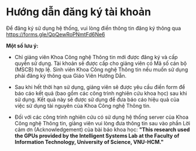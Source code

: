 # **Hướng dẫn đăng ký tài khoản**

Để đăng ký sử dụng hệ thống, vui lòng điền thông tin đăng ký thông qua https://forms.gle/QpQewRoPNmtFd6Ne6

**Một số lưu ý:**
- Chỉ giảng viên Khoa Công nghệ Thông tin mới được đăng ký và cấp quyền sử dụng. Tài khoản sẽ được cấp cho giảng viên có Mã số cán bộ (MSCB) hợp lệ. Sinh viên Khoa Công nghệ Thông tin nếu muốn sử dụng phải đăng ký thông qua Giáo Viên Hướng Dẫn.

- Sau khi hết thời hạn sử dụng, giảng viên sẽ được yêu cầu điền form để báo cáo kết quả (bao gồm các công trình nghiên cứu khoa học) sau khi sử dụng. Kết quả này sẽ được sử dụng để đưa báo cáo hiệu quả của việc sử dụng tài nguyên của Khoa Công nghệ Thông tin.

- Đối với các công trình nghiên cứu có sử dụng hệ thống server của Khoa Công nghệ Thông tin, giảng viên vui lòng đưa thông tin sau vào phần Lời cảm ơn (Acknowledgement) của bài báo khoa học: **"This research used the GPUs provided by the Intelligent Systems Lab at the Faculty of Information Technology, University of Science, VNU-HCM."**